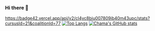 ### Hi there 👋

<!--
**Chaimaa5/Chaimaa5** is a ✨ _special_ ✨ repository because its `README.md` (this file) appears on your GitHub profile.

Here are some ideas to get you started:

- 🔭 I’m currently working on ...
- 🌱 I’m currently learning ...
- 👯 I’m looking to collaborate on ...
- 🤔 I’m looking for help with ...
- 💬 Ask me about ...
- 📫 How to reach me: ...
- 😄 Pronouns: ...
- ⚡ Fun fact: ...
-->
https://badge42.vercel.app/api/v2/cl4yc8biu007809ib40m43upc/stats?cursusId=21&coalitionId=77
[![Top Langs](https://github-readme-stats.vercel.app/api/top-langs/?username=Chaimaa5&layout=compact)](https://github.com/Chaimaa5/github-readme-stats)
[![Chama's GitHub stats](https://github-readme-stats.vercel.app/api?username=Chaimaa5)](https://github.com/Chaimaa5/github-readme-stats)
